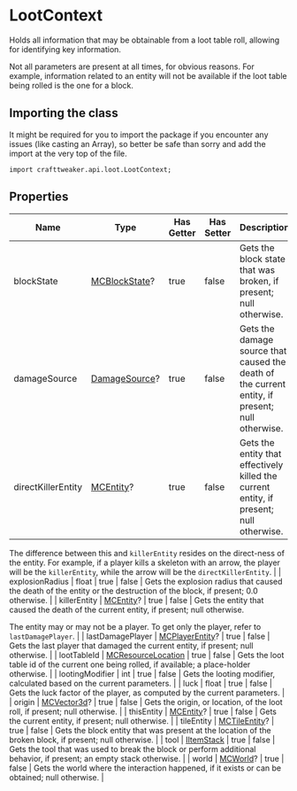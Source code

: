 # LootContext

Holds all information that may be obtainable from a loot table roll, allowing for identifying key information.

 Not all parameters are present at all times, for obvious reasons. For example, information related to an entity will
 not be available if the loot table being rolled is the one for a block.

## Importing the class

It might be required for you to import the package if you encounter any issues (like casting an Array), so better be safe than sorry and add the import at the very top of the file.
```zenscript
import crafttweaker.api.loot.LootContext;
```


## Properties

| Name | Type | Has Getter | Has Setter | Description |
|------|------|------------|------------|-------------|
| blockState | [MCBlockState](/vanilla/api/blocks/MCBlockState)? | true | false | Gets the block state that was broken, if present; null otherwise. |
| damageSource | [DamageSource](/vanilla/api/util/DamageSource)? | true | false | Gets the damage source that caused the death of the current entity, if present; null otherwise. |
| directKillerEntity | [MCEntity](/vanilla/api/entity/MCEntity)? | true | false | Gets the entity that effectively killed the current entity, if present; null otherwise.

 The difference between this and <code>killerEntity</code> resides on the direct-ness of the entity. For example,
 if a player kills a skeleton with an arrow, the player will be the <code>killerEntity</code>, while the arrow
 will be the <code>directKillerEntity</code>. |
| explosionRadius | float | true | false | Gets the explosion radius that caused the death of the entity or the destruction of the block, if present; 0.0
 otherwise. |
| killerEntity | [MCEntity](/vanilla/api/entity/MCEntity)? | true | false | Gets the entity that caused the death of the current entity, if present; null otherwise.

 The entity may or may not be a player. To get only the player, refer to <code>lastDamagePlayer</code>. |
| lastDamagePlayer | [MCPlayerEntity](/vanilla/api/entity/MCPlayerEntity)? | true | false | Gets the last player that damaged the current entity, if present; null otherwise. |
| lootTableId | [MCResourceLocation](/vanilla/api/util/MCResourceLocation) | true | false | Gets the loot table id of the current one being rolled, if available; a place-holder otherwise. |
| lootingModifier | int | true | false | Gets the looting modifier, calculated based on the current parameters. |
| luck | float | true | false | Gets the luck factor of the player, as computed by the current parameters. |
| origin | [MCVector3d](/vanilla/api/util/MCVector3d)? | true | false | Gets the origin, or location, of the loot roll, if present; null otherwise. |
| thisEntity | [MCEntity](/vanilla/api/entity/MCEntity)? | true | false | Gets the current entity, if present; null otherwise. |
| tileEntity | [MCTileEntity](/vanilla/api/tileentity/MCTileEntity)? | true | false | Gets the block entity that was present at the location of the broken block, if present; null otherwise. |
| tool | [IItemStack](/vanilla/api/items/IItemStack) | true | false | Gets the tool that was used to break the block or perform additional behavior, if present; an empty stack
 otherwise. |
| world | [MCWorld](/vanilla/api/world/MCWorld)? | true | false | Gets the world where the interaction happened, if it exists or can be obtained; null otherwise. |

